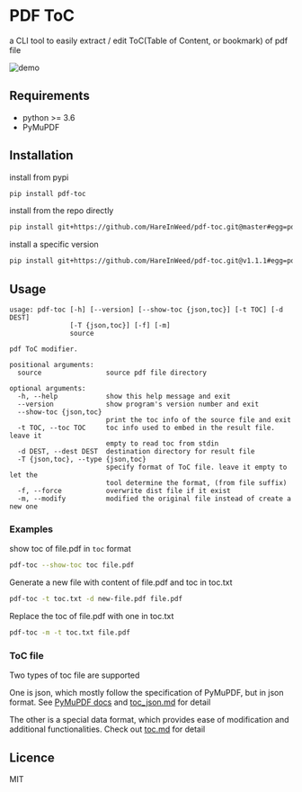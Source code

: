 # PDF ToC

a CLI tool to easily extract / edit ToC(Table of Content, or bookmark) of pdf file

![demo](./docs/assets/demo.gif)

## Requirements

- python >= 3.6
- PyMuPDF

## Installation

install from pypi

```sh
pip install pdf-toc
```

install from the repo directly

```sh
pip install git+https://github.com/HareInWeed/pdf-toc.git@master#egg=pdf-toc
```

install a specific version

```bash
pip install git+https://github.com/HareInWeed/pdf-toc.git@v1.1.1#egg=pdf-toc
```

## Usage

```plaintext
usage: pdf-toc [-h] [--version] [--show-toc {json,toc}] [-t TOC] [-d DEST]
               [-T {json,toc}] [-f] [-m]
               source

pdf ToC modifier.

positional arguments:
  source                source pdf file directory

optional arguments:
  -h, --help            show this help message and exit
  --version             show program's version number and exit
  --show-toc {json,toc}
                        print the toc info of the source file and exit
  -t TOC, --toc TOC     toc info used to embed in the result file. leave it
                        empty to read toc from stdin
  -d DEST, --dest DEST  destination directory for result file
  -T {json,toc}, --type {json,toc}
                        specify format of ToC file. leave it empty to let the
                        tool determine the format, (from file suffix)
  -f, --force           overwrite dist file if it exist
  -m, --modify          modified the original file instead of create a new one
```

### Examples

show toc of file.pdf in `toc` format

```sh
pdf-toc --show-toc toc file.pdf
```

Generate a new file with content of file.pdf and toc in toc.txt

```sh
pdf-toc -t toc.txt -d new-file.pdf file.pdf
```

Replace the toc of file.pdf with one in toc.txt

```sh
pdf-toc -m -t toc.txt file.pdf
```

### ToC file

Two types of toc file are supported

One is json, which mostly follow the specification of PyMuPDF, but in json format. See [PyMuPDF docs](https://pymupdf.readthedocs.io/en/latest/document.html#Document.setToC) and [toc_json.md](/docs/toc-json.md) for detail

The other is a special data format, which provides ease of modification and additional functionalities. Check out [toc.md](/docs/toc.md) for detail

## Licence

MIT
